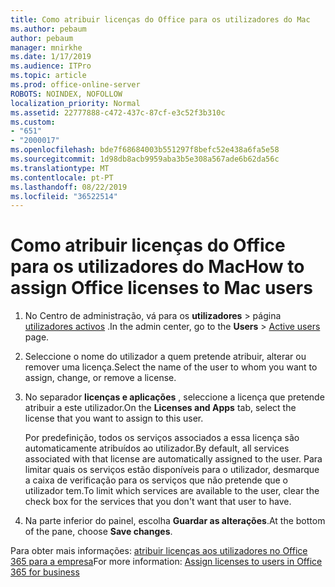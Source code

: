 ```yaml
---
title: Como atribuir licenças do Office para os utilizadores do Mac
ms.author: pebaum
author: pebaum
manager: mnirkhe
ms.date: 1/17/2019
ms.audience: ITPro
ms.topic: article
ms.prod: office-online-server
ROBOTS: NOINDEX, NOFOLLOW
localization_priority: Normal
ms.assetid: 22777888-c472-437c-87cf-e3c52f3b310c
ms.custom:
- "651"
- "2000017"
ms.openlocfilehash: bde7f68684003b551297f8befc52e438a6fa5e58
ms.sourcegitcommit: 1d98db8acb9959aba3b5e308a567ade6b62da56c
ms.translationtype: MT
ms.contentlocale: pt-PT
ms.lasthandoff: 08/22/2019
ms.locfileid: "36522514"
---
```

# <a name="how-to-assign-office-licenses-to-mac-users"></a><span data-ttu-id="d4d4d-102">Como atribuir licenças do Office para os utilizadores do Mac</span><span class="sxs-lookup"><span data-stu-id="d4d4d-102">How to assign Office licenses to Mac users</span></span>

1. <span data-ttu-id="d4d4d-103">No Centro de administração, vá para os **utilizadores** \> página [utilizadores activos](https://go.microsoft.com/fwlink/p/?linkid=834822) .</span><span class="sxs-lookup"><span data-stu-id="d4d4d-103">In the admin center, go to the **Users** \> [Active users](https://go.microsoft.com/fwlink/p/?linkid=834822) page.</span></span>

2. <span data-ttu-id="d4d4d-104">Seleccione o nome do utilizador a quem pretende atribuir, alterar ou remover uma licença.</span><span class="sxs-lookup"><span data-stu-id="d4d4d-104">Select the name of the user to whom you want to assign, change, or remove a license.</span></span>

3. <span data-ttu-id="d4d4d-105">No separador **licenças e aplicações** , seleccione a licença que pretende atribuir a este utilizador.</span><span class="sxs-lookup"><span data-stu-id="d4d4d-105">On the **Licenses and Apps** tab, select the license that you want to assign to this user.</span></span>

    <span data-ttu-id="d4d4d-106">Por predefinição, todos os serviços associados a essa licença são automaticamente atribuídos ao utilizador.</span><span class="sxs-lookup"><span data-stu-id="d4d4d-106">By default, all services associated with that license are automatically assigned to the user.</span></span> <span data-ttu-id="d4d4d-107">Para limitar quais os serviços estão disponíveis para o utilizador, desmarque a caixa de verificação para os serviços que não pretende que o utilizador tem.</span><span class="sxs-lookup"><span data-stu-id="d4d4d-107">To limit which services are available to the user, clear the check box for the services that you don't want that user to have.</span></span>

4. <span data-ttu-id="d4d4d-108">Na parte inferior do painel, escolha **Guardar as alterações**.</span><span class="sxs-lookup"><span data-stu-id="d4d4d-108">At the bottom of the pane, choose **Save changes**.</span></span>

<span data-ttu-id="d4d4d-109">Para obter mais informações: [atribuir licenças aos utilizadores no Office 365 para a empresa](https://docs.microsoft.com/office365/admin/subscriptions-and-billing/assign-licenses-to-users)</span><span class="sxs-lookup"><span data-stu-id="d4d4d-109">For more information: [Assign licenses to users in Office 365 for business](https://docs.microsoft.com/office365/admin/subscriptions-and-billing/assign-licenses-to-users)</span></span>
  